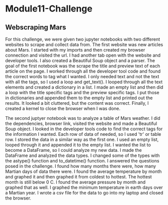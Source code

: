# Module11-Challenge
## Webscraping Mars

For this challenge, we were given two jupyter notebooks with two different websites to scrape and collect data from. The first website was new articles about Mars. I started with my imports and then created my browser connection and visited the url. I had another tab open with the website and developer tools. I also created a Beautiful Soup object and a parser. The goal of the first notebook was the scrape the title and preview text of each article on the page. I worked through all the developer tool code and found the correct words to tag what I wanted. I only needed text and not the text with all the tags, so I used a loop and get_text(). I looped through all the text elements and created a dictionary in a list. I made an empty list and then did a loop with the title specific tags and the preview specific tags. I put those in dictionaries and appended them to the empty list and printed out the results. It looked a bit cluttered, but the content was correct. Finally, I created a kernel to close the browser when I was done. 

The second juptyer notebook was to analyze a table of Mars weather. I did the dependencies, browser link, visited the website and made a Beautiful Soup object. I looked in the developer tools code to find the correct tags for the information I wanted. Each row of data of needed, so I used 'tr' or table row. I stored the data in a similar way as the first one. I used an empty list, looped through it and appended it to the empty list. I wanted the list to become a DataFrame, so I could analyze my new data. I made the DataFrame and analyzed the data types. I changed some of the types with the astype() function and to_datetime() function. I answered the questions posed in the challenge. I found how many months there were, how many Martian days of data there were. I found the average temperature by month and graphed it and then graphed it from coldest to hottest. The hottest month is still below 0 C. I found the average pressure by month and graphed that as well. I graphed the minimum temperature in earth days over a Martian year. I wrote a csv file for the data to go into my laptop and closed the browser. 
